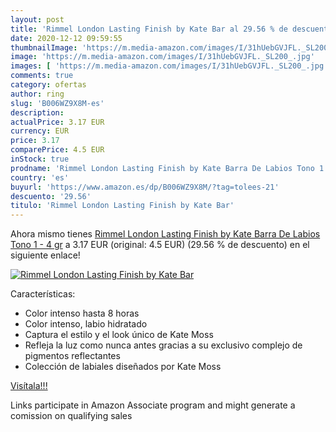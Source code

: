 ```yaml
---
layout: post
title: 'Rimmel London Lasting Finish by Kate Bar al 29.56 % de descuento'
date: 2020-12-12 09:59:55
thumbnailImage: 'https://m.media-amazon.com/images/I/31hUebGVJFL._SL200_.jpg'
image: 'https://m.media-amazon.com/images/I/31hUebGVJFL._SL200_.jpg'
images: [ 'https://m.media-amazon.com/images/I/31hUebGVJFL._SL200_.jpg' ]
comments: true
category: ofertas
author: ring
slug: 'B006WZ9X8M-es'
description:
actualPrice: 3.17 EUR
currency: EUR
price: 3.17
comparePrice: 4.5 EUR
inStock: true
prodname: 'Rimmel London Lasting Finish by Kate Barra De Labios Tono 1 - 4 gr'
country: 'es'
buyurl: 'https://www.amazon.es/dp/B006WZ9X8M/?tag=tolees-21'
descuento: '29.56'
titulo: 'Rimmel London Lasting Finish by Kate Bar'
---
```


Ahora mismo tienes [Rimmel London Lasting Finish by Kate Barra De Labios Tono 1 - 4 gr](https://www.amazon.es/dp/B006WZ9X8M/?tag=tolees-21) a 3.17 EUR (original: 4.5 EUR) (29.56 %  de descuento) en el siguiente enlace!

[![Rimmel London Lasting Finish by Kate Bar](https://m.media-amazon.com/images/I/31hUebGVJFL._SL200_.jpg)](https://www.amazon.es/dp/B006WZ9X8M/?tag=tolees-21)

Características:

- Color intenso hasta 8 horas
- Color intenso, labio hidratado
- Captura el estilo y el look único de Kate Moss
- Refleja la luz como nunca antes gracias a su exclusivo complejo de pigmentos reflectantes
- Colección de labiales diseñados por Kate Moss

[Visítala!!!](https://www.amazon.es/dp/B006WZ9X8M/?tag=tolees-21)

Links participate in Amazon Associate program and might generate a comission on qualifying sales

